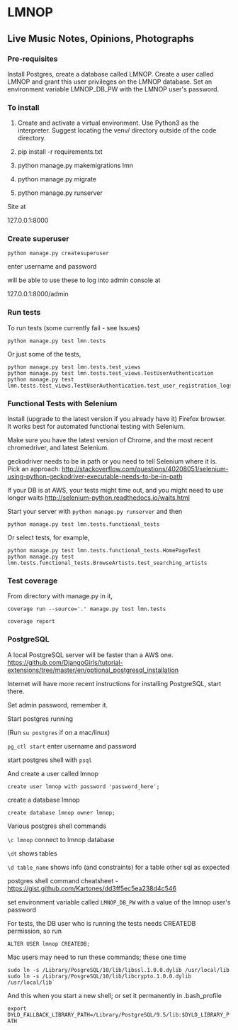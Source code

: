 # LMNOP

## Live Music Notes, Opinions, Photographs

### Pre-requisites

Install Postgres, create a database called LMNOP. Create a user called LMNOP and grant this user privileges on the LMNOP database. Set an environment variable LMNOP_DB_PW with the LMNOP user's password. 

### To install

1. Create and activate a virtual environment. Use Python3 as the interpreter. Suggest locating the venv/ directory outside of the code directory.

2. pip install -r requirements.txt

3. python manage.py makemigrations lmn

4. python manage.py migrate

5. python manage.py runserver

Site at

127.0.0.1:8000

### Create superuser


`python manage.py createsuperuser`

enter username and password

will be able to use these to log into admin console at

127.0.0.1:8000/admin


### Run tests

To run tests  (some currently fail - see Issues)

```
python manage.py test lmn.tests
```

Or just some of the tests,

```
python manage.py test lmn.tests.test_views
python manage.py test lmn.tests.test_views.TestUserAuthentication
python manage.py test lmn.tests.test_views.TestUserAuthentication.test_user_registration_logs_user_in
```


### Functional Tests with Selenium

Install (upgrade to the latest version if you already have it) Firefox browser. It works best for automated functional testing with Selenium.

Make sure you have the latest version of Chrome, and the most recent chromedriver, and latest Selenium.

geckodriver needs to be in path or you need to tell Selenium where it is. Pick an approach: http://stackoverflow.com/questions/40208051/selenium-using-python-geckodriver-executable-needs-to-be-in-path

If your DB is at AWS, your tests might time out, and you might need to use longer waits http://selenium-python.readthedocs.io/waits.html

Start your server with `python manage.py runserver` and then

```
python manage.py test lmn.tests.functional_tests
```

Or select tests, for example,
```
python manage.py test lmn.tests.functional_tests.HomePageTest
python manage.py test lmn.tests.functional_tests.BrowseArtists.test_searching_artists
```


### Test coverage

From directory with manage.py in it,

```
coverage run --source='.' manage.py test lmn.tests

coverage report
```


### PostgreSQL

A local PostgreSQL server will be faster than a AWS one.
https://github.com/DjangoGirls/tutorial-extensions/tree/master/en/optional_postgresql_installation

Internet will have more recent instructions for installing PostgreSQL, start there.

Set admin password, remember it.

Start postgres running

(Run `su postgres` if on a mac/linux)

`pg_ctl start`  enter username and password


start postgres shell with `psql`

And create a user called lmnop

```
create user lmnop with password 'password_here';
```

create a database lmnop

```
create database lmnop owner lmnop;
```

Various postgres shell commands

`\c lmnop`  connect to lmnop database

`\dt`  shows tables

`\d table_name`   shows info (and constraints) for a table
other sql as expected

postgres shell command cheatsheet - https://gist.github.com/Kartones/dd3ff5ec5ea238d4c546

set environment variable called `LMNOP_DB_PW`
with a value of the lmnop user's password

For tests, the DB user who is running the tests needs CREATEDB permission, so run

```
ALTER USER lmnop CREATEDB;
```

Mac users may need to run these commands; these one time

```
sudo ln -s /Library/PosgreSQL/10/lib/libssl.1.0.0.dylib /usr/local/lib
sudo ln -s /Library/PosgreSQL/10/lib/libcrypto.1.0.0.dylib /usr/local/lib`
```

And this when you start a new shell; or set it permanently in .bash_profile

`export DYLD_FALLBACK_LIBRARY_PATH=/Library/PostgreSQL/9.5/lib:$DYLD_LIBRARY_PATH`

